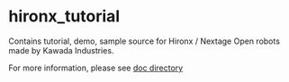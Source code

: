 hironx_tutorial
===============

Contains tutorial, demo, sample source for Hironx / Nextage Open robots made by Kawada Industries.

For more information, please see [doc directory](doc/index.rst)
